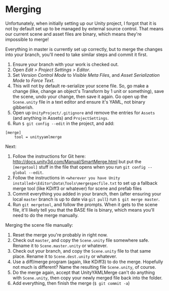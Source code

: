 Merging
=======

Unfortunately, when initially setting up our Unity project, I forgot that it is not by default set up to be managed by external source control.
That means our current scene and asset files are binary, which means they're impossible to merge!

Everything in master is currently set up correctly, but to merge the changes into your branch, you'll need to take similar steps and commit it first.

1. Ensure your branch with your work is checked out.
2. Open *Edit > Project Settings > Editor*.
3. Set *Version Control Mode* to *Visible Meta Files*, and *Asset Serialization Mode* to *Force Text*.
4. This will not by default re-serialize your scene file. So, go make a change (like, change an object's Transform by 1 unit or something), save the scene, undo your change, then save it again. Go open up the `Scene.unity` file in a text editor and ensure it's YAML, not binary gibberish.
5. Open up `UnityProject/.gitignore` and remove the entries for `Assets` (and anything in Assets) and `ProjectSettings`.
6. Run `$ git config --edit` in the project, and add:
```
[merge]
    tool = unityyamlmerge
```
Next:

1. Follow the instructions for Git here: http://docs.unity3d.com/Manual/SmartMerge.html but put the `[mergetool]` stuff in the file that opens when you run `git config --global --edit`.
2. Follow the instructions in `<wherever you have Unity installed>\Editor\Data\Tools\mergespecfile.txt` to set up a fallback merge tool (like KDiff3 or whatever) for scene and prefab files
3. Commit everything you added in your branch, then (after ensuring your local `master` branch is up to date via `git pull`) run `$ git merge master`.
4. Run `git mergetool`, and follow the prompts. When it gets to the scene file, it'll likely tell you that the BASE file is binary, which means you'll need to do the merge manually.

Merging the scene file manually:

1. Reset the merge you're probably in right now.
2. Check out `master`, and copy the `Scene.unity` file somewhere safe. Rename it to `Scene.master.unity` or whatever.
3. Check out your branch, and copy the `Scene.unity` file to that same place. Rename it to `Scene.dest.unity` or whatever.
4. Use a diff/merge program (again, like KDiff3) to do the merge. Hopefully not much is different? Name the resulting file `Scene.unity`, of course.
5. Do the merge again, accept that UnityYAMLMerge can't do anything with `Scene.unity`, then copy your newly merged file back into the folder.
6. Add everything, then finish the merge (`$ git commit -a`)
